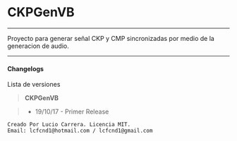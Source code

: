 ﻿CKPGenVB
===================
----------
Proyecto para generar señal CKP y CMP sincronizadas por medio de la generacion de audio.

----------


#### <i class="icon-file"></i> Changelogs


Lista de versiones 

> **CKPGenVB**

> - 19/10/17 - Primer Release




    Creado Por Lucio Carrera. Licencia MIT. 
    Email: lcfcnd1@hotmail.com / lcfcnd1@gmail.com